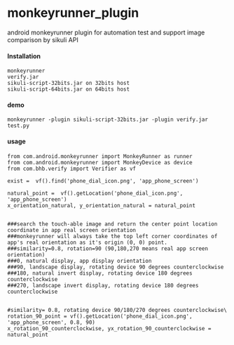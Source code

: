 monkeyrunner_plugin
===================

android monkeyrunner plugin for automation test and support image comparison by sikuli API

#### Installation
    monkeyrunner
    verify.jar
    sikuli-script-32bits.jar on 32bits host
    sikuli-script-64bits.jar on 64bits host

#### demo
    monkeyrunner -plugin sikuli-script-32bits.jar -plugin verify.jar test.py
    
#### usage
    from com.android.monkeyrunner import MonkeyRunner as runner
    from com.android.monkeyrunner import MonkeyDevice as device
    from com.bhb.verify import Verifier as vf
    
    exist =  vf().find('phone_dial_icon.png', 'app_phone_screen')
    
    natural_point =  vf().getLocation('phone_dial_icon.png', 'app_phone_screen')
    x_orientation_natural, y_orientation_natural = natural_point
    
    
    ###search the touch-able image and return the center point location coordinate in app real screen orientation
    ###monkeyrunner will always take the top left corner coordinates of app's real orientation as it's origin (0, 0) point. 
    ###similarity=0.8, rotation=90 (90,180,270 means real app screen orientation)
    ###0, natural display, app display orientation
    ###90, landscape display, rotating device 90 degrees counterclockwise
    ###180, natural invert display, rotating device 180 degrees counterclockwise
    ###270, landscape invert display, rotating device 180 degrees counterclockwise
    
    
    #similarity= 0.8, rotating device 90/180/270 degrees counterclockwise\
    rotation_90_point = vf().getLocation('phone_dial_icon.png', 'app_phone_screen', 0.8, 90)
    x_rotation_90_counterclockwise, yx_rotation_90_counterclockwise = natural_point
